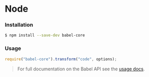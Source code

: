 # Node

### Installation

```sh
$ npm install --save-dev babel-core
```

### Usage

```js
require("babel-core").transform("code", options);
```

> For full documentation on the Babel API see the
> [usage docs](http://babeljs.io/docs/usage/api/).
